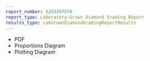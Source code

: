 ```yaml
---
report_number: 6203397878
report_type: Laboratory-Grown Diamond Grading Report
results_type: LabGrownDiamondGradingReportResults
---
```


* PDF
* Proportions Diagram
* Plotting Diagram